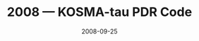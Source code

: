 ---
title: "2008 &mdash; KOSMA-tau PDR Code"
collection: talks
type: "Talk"
tag: academic
invited: 
permalink: \talks\2008-09-25-KOSMA-tau-PDR-Code
paperurl: 
date: "2008-09-25"
venue: "Herschel Key Project WADI Workshop"
location: "Paris, France"
---